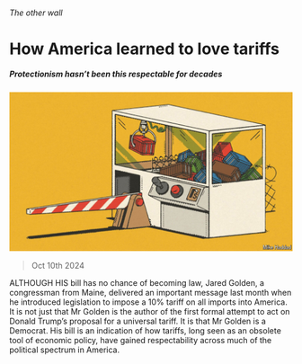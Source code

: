 ###### The other wall

# How America learned to love tariffs 

##### Protectionism hasn’t been this respectable for decades 

![image](images/20241012_FND001.jpg) 

> Oct 10th 2024 

ALTHOUGH HIS bill has no chance of becoming law, Jared Golden, a congressman from Maine, delivered an important message last month when he introduced legislation to impose a 10% tariff on all imports into America. It is not just that Mr Golden is the author of the first formal attempt to act on Donald Trump’s proposal for a universal tariff. It is that Mr Golden is a Democrat. His bill is an indication of how tariffs, long seen as an obsolete tool of economic policy, have gained respectability across much of the political spectrum in America.

